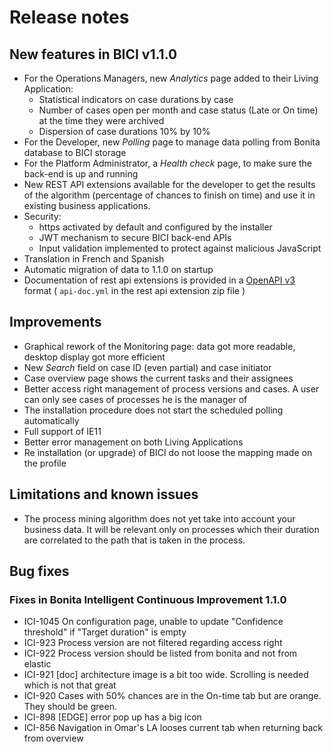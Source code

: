 # Release notes

## New features in BICI v1.1.0 
* For the Operations Managers, new _Analytics_ page added to their Living Application:
    - Statistical indicators on case durations by case
    - Number of cases open per month and case status (Late or On time) at the time they were archived
    - Dispersion of case durations 10% by 10%
* For the Developer, new _Polling_ page to manage data polling from Bonita database to BICI storage
* For the Platform Administrator, a _Health check_ page, to make sure the back-end is up and running
* New REST API extensions available for the developer to get the results of the algorithm (percentage of chances to finish on time) and use it in existing business applications.
* Security:
    - https activated by default and configured by the installer
    - JWT mechanism to secure BICI back-end APIs
    - Input validation implemented to protect against malicious JavaScript
* Translation in French and Spanish
* Automatic migration of data to 1.1.0 on startup
* Documentation of rest api extensions is provided in a [OpenAPI v3](https://openapi.tools/) format ( `api-doc.yml` in the rest api extension zip file )

## Improvements
* Graphical rework of the Monitoring page: data got more readable, desktop display got more efficient
* New _Search_ field on case ID (even partial) and case initiator
* Case overview page shows the current tasks and their assignees
* Better access right management of process versions and cases. A user can only see cases of processes he is the manager of
* The installation procedure does not start the scheduled polling automatically
* Full support of IE11
* Better error management on both Living Applications
* Re installation (or upgrade) of BICI do not loose the mapping made on the profile


## Limitations and known issues

* The process mining algorithm does not yet take into account your business data. It will be relevant only on processes which their duration are correlated to the path that is taken in the process.

## Bug fixes

### Fixes in Bonita Intelligent Continuous Improvement 1.1.0
* ICI-1045 On configuration page, unable to update "Confidence threshold" if "Target duration" is empty
* ICI-923  Process version are not filtered regarding access right
* ICI-922  Process version should be listed from bonita and not from elastic
* ICI-921  [doc] architecture image is a bit too wide. Scrolling is needed which is not that great
* ICI-920  Cases with 50% chances are in the On-time tab but are orange. They should be green.
* ICI-898  [EDGE] error pop up has a big icon
* ICI-856  Navigation in Omar's LA looses current tab when returning back from overview
